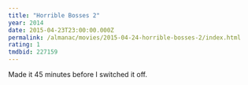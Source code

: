 ```yaml
---
title: "Horrible Bosses 2"
year: 2014
date: 2015-04-23T23:00:00.000Z
permalink: /almanac/movies/2015-04-24-horrible-bosses-2/index.html
rating: 1
tmdbid: 227159
---
```


Made it 45 minutes before I switched it off.
